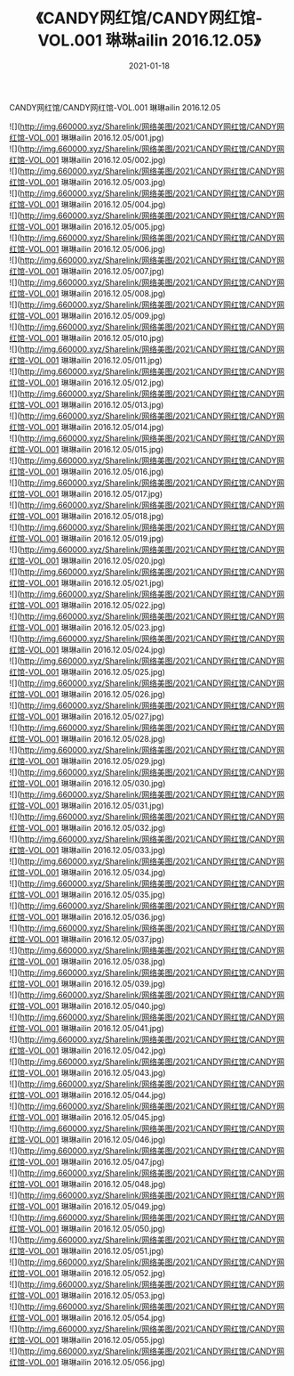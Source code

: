 ﻿---
layout: post
title:  《CANDY网红馆/CANDY网红馆-VOL.001 琳琳ailin 2016.12.05》
date:   2021-01-18
img: http://img.660000.xyz/Sharelink/网络美图/2021/CANDY网红馆/CANDY网红馆-VOL.001 琳琳ailin 2016.12.05/000.jpg
categories: [美女, 清纯, 唯美]
---

CANDY网红馆/CANDY网红馆-VOL.001 琳琳ailin 2016.12.05

 ![](http://img.660000.xyz/Sharelink/网络美图/2021/CANDY网红馆/CANDY网红馆-VOL.001 琳琳ailin 2016.12.05/001.jpg) <br>![](http://img.660000.xyz/Sharelink/网络美图/2021/CANDY网红馆/CANDY网红馆-VOL.001 琳琳ailin 2016.12.05/002.jpg) <br>![](http://img.660000.xyz/Sharelink/网络美图/2021/CANDY网红馆/CANDY网红馆-VOL.001 琳琳ailin 2016.12.05/003.jpg) <br>![](http://img.660000.xyz/Sharelink/网络美图/2021/CANDY网红馆/CANDY网红馆-VOL.001 琳琳ailin 2016.12.05/004.jpg) <br>![](http://img.660000.xyz/Sharelink/网络美图/2021/CANDY网红馆/CANDY网红馆-VOL.001 琳琳ailin 2016.12.05/005.jpg) <br>![](http://img.660000.xyz/Sharelink/网络美图/2021/CANDY网红馆/CANDY网红馆-VOL.001 琳琳ailin 2016.12.05/006.jpg) <br>![](http://img.660000.xyz/Sharelink/网络美图/2021/CANDY网红馆/CANDY网红馆-VOL.001 琳琳ailin 2016.12.05/007.jpg) <br>![](http://img.660000.xyz/Sharelink/网络美图/2021/CANDY网红馆/CANDY网红馆-VOL.001 琳琳ailin 2016.12.05/008.jpg) <br>![](http://img.660000.xyz/Sharelink/网络美图/2021/CANDY网红馆/CANDY网红馆-VOL.001 琳琳ailin 2016.12.05/009.jpg) <br>![](http://img.660000.xyz/Sharelink/网络美图/2021/CANDY网红馆/CANDY网红馆-VOL.001 琳琳ailin 2016.12.05/010.jpg) <br>![](http://img.660000.xyz/Sharelink/网络美图/2021/CANDY网红馆/CANDY网红馆-VOL.001 琳琳ailin 2016.12.05/011.jpg) <br>![](http://img.660000.xyz/Sharelink/网络美图/2021/CANDY网红馆/CANDY网红馆-VOL.001 琳琳ailin 2016.12.05/012.jpg) <br>![](http://img.660000.xyz/Sharelink/网络美图/2021/CANDY网红馆/CANDY网红馆-VOL.001 琳琳ailin 2016.12.05/013.jpg) <br>![](http://img.660000.xyz/Sharelink/网络美图/2021/CANDY网红馆/CANDY网红馆-VOL.001 琳琳ailin 2016.12.05/014.jpg) <br>![](http://img.660000.xyz/Sharelink/网络美图/2021/CANDY网红馆/CANDY网红馆-VOL.001 琳琳ailin 2016.12.05/015.jpg) <br>![](http://img.660000.xyz/Sharelink/网络美图/2021/CANDY网红馆/CANDY网红馆-VOL.001 琳琳ailin 2016.12.05/016.jpg) <br>![](http://img.660000.xyz/Sharelink/网络美图/2021/CANDY网红馆/CANDY网红馆-VOL.001 琳琳ailin 2016.12.05/017.jpg) <br>![](http://img.660000.xyz/Sharelink/网络美图/2021/CANDY网红馆/CANDY网红馆-VOL.001 琳琳ailin 2016.12.05/018.jpg) <br>![](http://img.660000.xyz/Sharelink/网络美图/2021/CANDY网红馆/CANDY网红馆-VOL.001 琳琳ailin 2016.12.05/019.jpg) <br>![](http://img.660000.xyz/Sharelink/网络美图/2021/CANDY网红馆/CANDY网红馆-VOL.001 琳琳ailin 2016.12.05/020.jpg) <br>![](http://img.660000.xyz/Sharelink/网络美图/2021/CANDY网红馆/CANDY网红馆-VOL.001 琳琳ailin 2016.12.05/021.jpg) <br>![](http://img.660000.xyz/Sharelink/网络美图/2021/CANDY网红馆/CANDY网红馆-VOL.001 琳琳ailin 2016.12.05/022.jpg) <br>![](http://img.660000.xyz/Sharelink/网络美图/2021/CANDY网红馆/CANDY网红馆-VOL.001 琳琳ailin 2016.12.05/023.jpg) <br>![](http://img.660000.xyz/Sharelink/网络美图/2021/CANDY网红馆/CANDY网红馆-VOL.001 琳琳ailin 2016.12.05/024.jpg) <br>![](http://img.660000.xyz/Sharelink/网络美图/2021/CANDY网红馆/CANDY网红馆-VOL.001 琳琳ailin 2016.12.05/025.jpg) <br>![](http://img.660000.xyz/Sharelink/网络美图/2021/CANDY网红馆/CANDY网红馆-VOL.001 琳琳ailin 2016.12.05/026.jpg) <br>![](http://img.660000.xyz/Sharelink/网络美图/2021/CANDY网红馆/CANDY网红馆-VOL.001 琳琳ailin 2016.12.05/027.jpg) <br>![](http://img.660000.xyz/Sharelink/网络美图/2021/CANDY网红馆/CANDY网红馆-VOL.001 琳琳ailin 2016.12.05/028.jpg) <br>![](http://img.660000.xyz/Sharelink/网络美图/2021/CANDY网红馆/CANDY网红馆-VOL.001 琳琳ailin 2016.12.05/029.jpg) <br>![](http://img.660000.xyz/Sharelink/网络美图/2021/CANDY网红馆/CANDY网红馆-VOL.001 琳琳ailin 2016.12.05/030.jpg) <br>![](http://img.660000.xyz/Sharelink/网络美图/2021/CANDY网红馆/CANDY网红馆-VOL.001 琳琳ailin 2016.12.05/031.jpg) <br>![](http://img.660000.xyz/Sharelink/网络美图/2021/CANDY网红馆/CANDY网红馆-VOL.001 琳琳ailin 2016.12.05/032.jpg) <br>![](http://img.660000.xyz/Sharelink/网络美图/2021/CANDY网红馆/CANDY网红馆-VOL.001 琳琳ailin 2016.12.05/033.jpg) <br>![](http://img.660000.xyz/Sharelink/网络美图/2021/CANDY网红馆/CANDY网红馆-VOL.001 琳琳ailin 2016.12.05/034.jpg) <br>![](http://img.660000.xyz/Sharelink/网络美图/2021/CANDY网红馆/CANDY网红馆-VOL.001 琳琳ailin 2016.12.05/035.jpg) <br>![](http://img.660000.xyz/Sharelink/网络美图/2021/CANDY网红馆/CANDY网红馆-VOL.001 琳琳ailin 2016.12.05/036.jpg) <br>![](http://img.660000.xyz/Sharelink/网络美图/2021/CANDY网红馆/CANDY网红馆-VOL.001 琳琳ailin 2016.12.05/037.jpg) <br>![](http://img.660000.xyz/Sharelink/网络美图/2021/CANDY网红馆/CANDY网红馆-VOL.001 琳琳ailin 2016.12.05/038.jpg) <br>![](http://img.660000.xyz/Sharelink/网络美图/2021/CANDY网红馆/CANDY网红馆-VOL.001 琳琳ailin 2016.12.05/039.jpg) <br>![](http://img.660000.xyz/Sharelink/网络美图/2021/CANDY网红馆/CANDY网红馆-VOL.001 琳琳ailin 2016.12.05/040.jpg) <br>![](http://img.660000.xyz/Sharelink/网络美图/2021/CANDY网红馆/CANDY网红馆-VOL.001 琳琳ailin 2016.12.05/041.jpg) <br>![](http://img.660000.xyz/Sharelink/网络美图/2021/CANDY网红馆/CANDY网红馆-VOL.001 琳琳ailin 2016.12.05/042.jpg) <br>![](http://img.660000.xyz/Sharelink/网络美图/2021/CANDY网红馆/CANDY网红馆-VOL.001 琳琳ailin 2016.12.05/043.jpg) <br>![](http://img.660000.xyz/Sharelink/网络美图/2021/CANDY网红馆/CANDY网红馆-VOL.001 琳琳ailin 2016.12.05/044.jpg) <br>![](http://img.660000.xyz/Sharelink/网络美图/2021/CANDY网红馆/CANDY网红馆-VOL.001 琳琳ailin 2016.12.05/045.jpg) <br>![](http://img.660000.xyz/Sharelink/网络美图/2021/CANDY网红馆/CANDY网红馆-VOL.001 琳琳ailin 2016.12.05/046.jpg) <br>![](http://img.660000.xyz/Sharelink/网络美图/2021/CANDY网红馆/CANDY网红馆-VOL.001 琳琳ailin 2016.12.05/047.jpg) <br>![](http://img.660000.xyz/Sharelink/网络美图/2021/CANDY网红馆/CANDY网红馆-VOL.001 琳琳ailin 2016.12.05/048.jpg) <br>![](http://img.660000.xyz/Sharelink/网络美图/2021/CANDY网红馆/CANDY网红馆-VOL.001 琳琳ailin 2016.12.05/049.jpg) <br>![](http://img.660000.xyz/Sharelink/网络美图/2021/CANDY网红馆/CANDY网红馆-VOL.001 琳琳ailin 2016.12.05/050.jpg) <br>![](http://img.660000.xyz/Sharelink/网络美图/2021/CANDY网红馆/CANDY网红馆-VOL.001 琳琳ailin 2016.12.05/051.jpg) <br>![](http://img.660000.xyz/Sharelink/网络美图/2021/CANDY网红馆/CANDY网红馆-VOL.001 琳琳ailin 2016.12.05/052.jpg) <br>![](http://img.660000.xyz/Sharelink/网络美图/2021/CANDY网红馆/CANDY网红馆-VOL.001 琳琳ailin 2016.12.05/053.jpg) <br>![](http://img.660000.xyz/Sharelink/网络美图/2021/CANDY网红馆/CANDY网红馆-VOL.001 琳琳ailin 2016.12.05/054.jpg) <br>![](http://img.660000.xyz/Sharelink/网络美图/2021/CANDY网红馆/CANDY网红馆-VOL.001 琳琳ailin 2016.12.05/055.jpg) <br>![](http://img.660000.xyz/Sharelink/网络美图/2021/CANDY网红馆/CANDY网红馆-VOL.001 琳琳ailin 2016.12.05/056.jpg) <br>